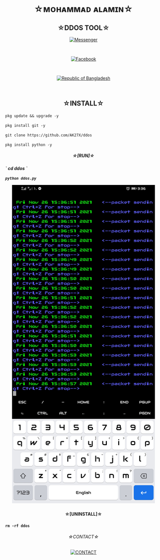 <h1 align="center">
☆ᴍᴏʜᴀᴍᴍᴀᴅ ᴀʟᴀᴍɪɴ☆
</h1>

<h2 align="center">
☆DDOS TOOL☆
</h2>

<p align="center">
<a href="https://m.me/AK27X"><img title="Messenger" src="https://img.shields.io/badge/Chat-Messenger-blue?style=flat&logo=messenger"></a></p><br>
<p align="center">
<a href="https://fb.com/AK27X"><img title="Facebook" src="https://img.shields.io/badge/View-Facebook-blue?style=flat&logo=Facebook"></a></p><br>
<p align="center">
<a href="https://github.com/AK27X"><img title="Republic of Bangladesh" src="https://img.shields.io/badge/MADE%20IN-BANGLADESH-green?colorA=%23ff0000&colorB=%23017e40&style=flat"></a> 
</p><br>

<h2 align="center">
☆INSTALL☆
</h2>

`
pkg update && upgrade -y
`

`
pkg install git -y
`

`
git clone https://github.com/AK27X/ddos
`

`
pkg install python -y
`

<h5 align="center">☆[RUN]☆<h5>
`
cd ddos
`

`
python ddos.py
`

<p align="center">
  <img alt="Layout" src="ddos.jpg">
</p>
<h4 align="center">☆[UNINSTALL]☆<h4>

`
rm -rf ddos
`

<h6 align="center">
☆CONTACT☆
</h6>
<p align="center"><a href="https://AK27X.github.io"><img title="CONTACT" src="https://img.shields.io/badge/CONTACT%20WITH-AK27X-green?colorA=%23ff0000&colorB=%23017e40&style=flat"></a>

